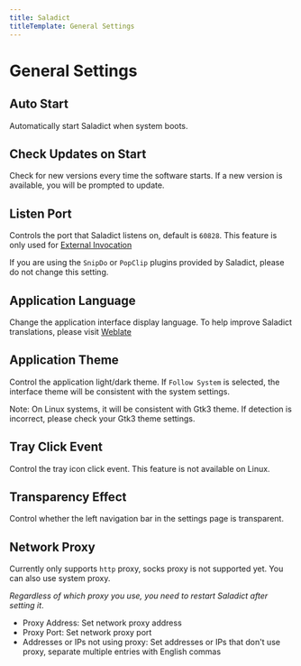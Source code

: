 ```yaml
---
title: Saladict
titleTemplate: General Settings
---
```


# General Settings

## Auto Start

Automatically start Saladict when system boots.

## Check Updates on Start

Check for new versions every time the software starts. If a new version is available, you will be prompted to update.

## Listen Port

Controls the port that Saladict listens on, default is `60828`. This feature is only used for [External Invocation](/en/docs/invoke.html)

If you are using the `SnipDo` or `PopClip` plugins provided by Saladict, please do not change this setting.

## Application Language

Change the application interface display language. To help improve Saladict translations, please visit [Weblate](https://hosted.weblate.org/engage/saladict-app/)

## Application Theme

Control the application light/dark theme. If `Follow System` is selected, the interface theme will be consistent with the system settings.

Note: On Linux systems, it will be consistent with Gtk3 theme. If detection is incorrect, please check your Gtk3 theme settings.

## Tray Click Event

Control the tray icon click event. This feature is not available on Linux.

## Transparency Effect

Control whether the left navigation bar in the settings page is transparent.

## Network Proxy

Currently only supports `http` proxy, socks proxy is not supported yet. You can also use system proxy.

_Regardless of which proxy you use, you need to restart Saladict after setting it_.

- Proxy Address: Set network proxy address
- Proxy Port: Set network proxy port
- Addresses or IPs not using proxy: Set addresses or IPs that don't use proxy, separate multiple entries with English commas
